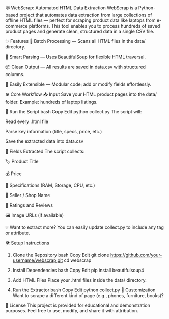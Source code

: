 🕸️ WebScrap: Automated HTML Data Extraction
WebScrap is a Python-based project that automates data extraction from large collections of offline HTML files — perfect for scraping product data like laptops from e-commerce platforms. This tool enables you to process hundreds of saved product pages and generate clean, structured data in a single CSV file.

✨ Features
🔁 Batch Processing — Scans all HTML files in the data/ directory.

🧠 Smart Parsing — Uses BeautifulSoup for flexible HTML traversal.

📦 Clean Output — All results are saved in data.csv with structured columns.

🧩 Easily Extensible — Modular code; add or modify fields effortlessly.

⚙️ Core Workflow
📥 Input
Save your HTML product pages into the data/ folder.
Example: hundreds of laptop listings.

🚀 Run the Script
bash
Copy
Edit
python collect.py
The script will:

Read every .html file

Parse key information (title, specs, price, etc.)

Save the extracted data into data.csv

🧠 Fields Extracted
The script collects:

🏷️ Product Title

💰 Price

🧮 Specifications (RAM, Storage, CPU, etc.)

🏬 Seller / Shop Name

🌟 Ratings and Reviews

🖼️ Image URLs (if available)

💡 Want to extract more? You can easily update collect.py to include any tag or attribute.

🛠️ Setup Instructions
1. Clone the Repository
bash
Copy
Edit
git clone https://github.com/your-username/webscrap.git
cd webscrap
2. Install Dependencies
bash
Copy
Edit
pip install beautifulsoup4
3. Add HTML Files
Place your .html files inside the data/ directory.

4. Run the Extractor
bash
Copy
Edit
python collect.py
🧪 Customization
Want to scrape a different kind of page (e.g., phones, furniture, books)?


📄 License
This project is provided for educational and demonstration purposes.
Feel free to use, modify, and share it with attribution.
